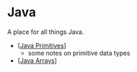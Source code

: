 # Java

A place for all things Java.

- [[Java Primitives]]
    - some notes on primitive data types
- [[Java Arrays]]

[//begin]: # "Autogenerated link references for markdown compatibility"
[Java Primitives]: <Java Primitives> "Java Primitives"
[Java Arrays]: <Java Arrays> "Java Arrays"
[//end]: # "Autogenerated link references"